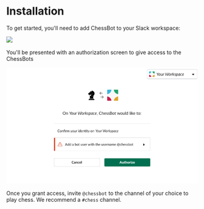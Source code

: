# Installation

To get started, you'll need to add ChessBot to your Slack workspace:

[![](https://platform.slack-edge.com/img/add_to_slack.png)](https://slack.com/oauth/authorize?scope=bot&client_id=4813578032.414983030853)

You'll be presented with an authorization screen to give access to the ChessBots

![](../nstatic/images/authorize.png)

Once you grant access, invite `@chessbot` to the channel of your choice to play chess. We recommend a `#chess` channel.